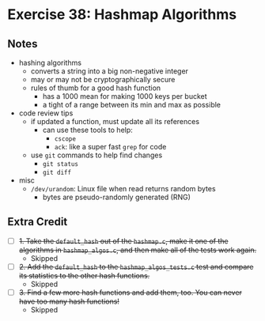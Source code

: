 # Exercise 38: Hashmap Algorithms

## Notes

- hashing algorithms
  - converts a string into a big non-negative integer
  - may or may not be cryptographically secure
  - rules of thumb for a good hash function
    - has a 1000 mean for making 1000 keys per bucket
    - a tight of a range between its min and max as possible
- code review tips
  - if updated a function, must update all its references
    - can use these tools to help:
      - `cscope`
      - `ack`: like a super fast `grep` for code
  - use `git` commands to help find changes
    - `git status`
    - `git diff`
- misc
  - `/dev/urandom`: Linux file when read returns random bytes
    - bytes are pseudo-randomly generated (RNG)

## Extra Credit

- [ ] ~~1. Take the `default_hash` out of the `hashmap.c`, make it one of the algorithms in `hashmap_algos.c`, and then make all of the tests work again.~~
  - Skipped
- [ ] ~~2. Add the `default_hash` to the `hashmap_algos_tests.c` test and compare its statistics to the other hash functions.~~
  - Skipped
- [ ] ~~3. Find a few more hash functions and add them, too. You can never have too many hash functions!~~
  - Skipped

